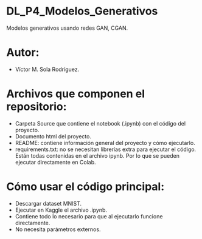 # DL_P4_Modelos_Generativos
Modelos generativos usando redes GAN, CGAN.

# Autor:
- Víctor M. Sola Rodríguez.

# Archivos que componen el repositorio:
- Carpeta Source que contiene el notebook (.ipynb) con el código del proyecto.
- Documento html del proyecto.
- README: contiene información general del proyecto y cómo ejecutarlo.
- requirements.txt: no se necesitan librerías extra para ejecutar el código. Están todas contenidas en el archivo ipynb. Por lo que se pueden ejecutar directamente en Colab.

# Cómo usar el código principal:
- Descargar dataset MNIST.
- Ejecutar en Kaggle el archivo .ipynb.
- Contiene todo lo necesario para que al ejecutarlo funcione directamente.
- No necesita parámetros externos.
